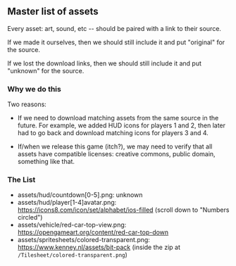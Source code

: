 ## Master list of assets

Every asset: art, sound, etc -- should be paired with a link to their source.

If we made it ourselves, then we should still include it and put "original" for the source.

If we lost the download links, then we should still include it and put "unknown" for the source.

### Why we do this

Two reasons:

- If we need to download matching assets from the same source in the future. For example, we added HUD icons for players 1 and 2, then later had to go back and download matching icons for players 3 and 4.

- If/when we release this game (itch?), we may need to verify that
all assets have compatible licenses: creative commons, public domain, something
like that.

### The List

- assets/hud/countdown[0-5].png: unknown
- assets/hud/player[1-4]avatar.png: https://icons8.com/icon/set/alphabet/ios-filled (scroll down to "Numbers circled")
- assets/vehicle/red-car-top-view.png: https://opengameart.org/content/red-car-top-down
- assets/spritesheets/colored-transparent.png: https://www.kenney.nl/assets/bit-pack (inside the zip at `/Tilesheet/colored-transparent.png`)
